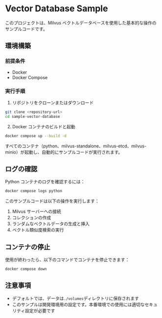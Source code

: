 # Vector Database Sample

このプロジェクトは、Milvus ベクトルデータベースを使用した基本的な操作のサンプルコードです。

## 環境構築

### 前提条件

- Docker
- Docker Compose

### 実行手順

1. リポジトリをクローンまたはダウンロード

```bash
git clone <repository-url>
cd sample-vector-database
```

2. Docker コンテナのビルドと起動

```bash
docker compose up --build -d
```

すべてのコンテナ（python、milvus-standalone、milvus-etcd、milvus-minio）が起動し、自動的にサンプルコードが実行されます。

## ログの確認

Python コンテナのログを確認するには：

```bash
docker compose logs python
```

このサンプルコードは以下の操作を実行します：

1. Milvus サーバーへの接続
2. コレクションの作成
3. ランダムなベクトルデータの生成と挿入
4. ベクトル類似度検索の実行

## コンテナの停止

使用が終わったら、以下のコマンドでコンテナを停止できます：

```bash
docker compose down
```

## 注意事項

- デフォルトでは、データは`./volumes`ディレクトリに保存されます
- このサンプルは開発環境用の設定です。本番環境での使用には適切なセキュリティ設定が必要です
